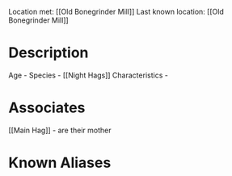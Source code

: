 Location met: [[Old Bonegrinder Mill]]
Last known location: [[Old Bonegrinder Mill]]

# Description
Age - 
Species - [[Night Hags]]
Characteristics - 
# Associates
[[Main Hag]] - are their mother

# Known Aliases
